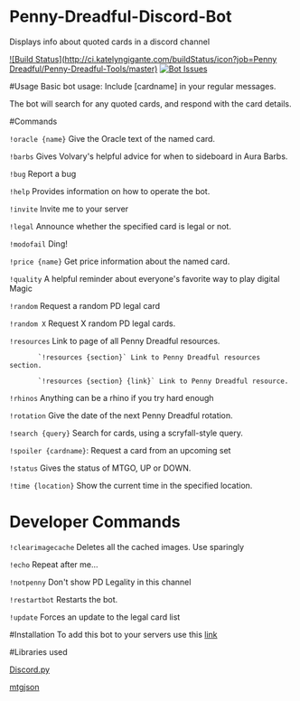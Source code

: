 
# Penny-Dreadful-Discord-Bot
Displays info about quoted cards in a discord channel

[![Build Status](http://ci.katelyngigante.com/buildStatus/icon?job=Penny Dreadful/Penny-Dreadful-Tools/master)](http://ci.katelyngigante.com/job/Penny%20Dreadful/job/Penny-Dreadful-Tools/job/master/)
[![Bot Issues](https://badge.waffle.io/PennyDreadfulMTG/Penny-Dreadful-Discord-Bot.svg?label=bot&title=Issues)](http://waffle.io/PennyDreadfulMTG/Penny-Dreadful-Tools)


#Usage
Basic bot usage: Include [cardname] in your regular messages.

The bot will search for any quoted cards, and respond with the card details.

#Commands


`!oracle {name}` Give the Oracle text of the named card.

`!barbs` Gives Volvary's helpful advice for when to sideboard in Aura Barbs.

`!bug` Report a bug

`!help` Provides information on how to operate the bot.

`!invite` Invite me to your server

`!legal` Announce whether the specified card is legal or not.

`!modofail` Ding!

`!price {name}` Get price information about the named card.

`!quality` A helpful reminder about everyone's favorite way to play digital Magic

`!random` Request a random PD legal card

`!random X` Request X random PD legal cards.

`!resources` Link to page of all Penny Dreadful resources.

           `!resources {section}` Link to Penny Dreadful resources section.

           `!resources {section} {link}` Link to Penny Dreadful resource.

`!rhinos` Anything can be a rhino if you try hard enough

`!rotation` Give the date of the next Penny Dreadful rotation.

`!search {query}` Search for cards, using a scryfall-style query.

`!spoiler {cardname}`: Request a card from an upcoming set

`!status` Gives the status of MTGO, UP or DOWN.

`!time {location}` Show the current time in the specified location.

# Developer Commands

`!clearimagecache` Deletes all the cached images.  Use sparingly

`!echo` Repeat after me...

`!notpenny` Don't show PD Legality in this channel

`!restartbot` Restarts the bot.

`!update` Forces an update to the legal card list

#Installation
To add this bot to your servers use this <a href='https://discordapp.com/oauth2/authorize?client_id=224755717767299072&scope=bot&permissions=0'>link</a>

#Libraries used

[Discord.py](https://github.com/Rapptz/discord.py)

[mtgjson](http://mtgjson.com/)
